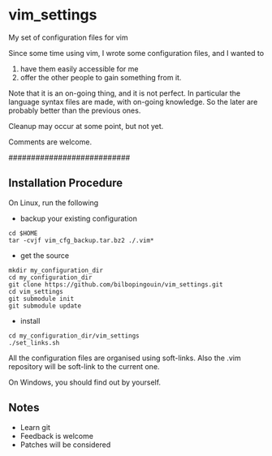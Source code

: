 # vim_settings
My set of configuration files for vim

Since some time using vim, I wrote some configuration files, and I wanted to 
1) have them easily accessible for me
2) offer the other people to gain something from it.

Note that it is an on-going thing, and it is not perfect. In particular the language syntax
files are made, with on-going knowledge. So the later are probably better than the previous ones.

Cleanup may occur at some point, but not yet.

Comments are welcome.

###########################

Installation Procedure
----------------------

On Linux, run the following

  - backup your existing configuration

```
cd $HOME
tar -cvjf vim_cfg_backup.tar.bz2 ./.vim*
```

  - get the source

```
mkdir my_configuration_dir
cd my_configuration_dir
git clone https://github.com/bilbopingouin/vim_settings.git
cd vim_settings
git submodule init
git submodule update
```

  - install

    
```
cd my_configuration_dir/vim_settings
./set_links.sh
```

All the configuration files are organised using soft-links. Also the .vim repository will be soft-link to the current one.

On Windows, you should find out by yourself.

Notes
-----

  - Learn git
  - Feedback is welcome
  - Patches will be considered
